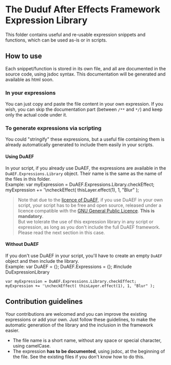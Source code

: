 # The Duduf After Effects Framework Expression Library

This folder contains useful and re-usable expression snippets and functions, which can be used as-is or in scripts.

## How to use

Each snippet/function is stored in its own file, and all are documented in the source code, using jsdoc syntax. This documentation will be generated and available as html soon.

### In your expressions

You can just copy and paste the file content in your own expression. If you wish, you can skip the documentation part (between `/**` and `*/`) and keep only the actual code under it.

### To generate expressions via scripting

You could "stringify" these expressions, but a useful file containing them is already automatically generated to include them easily in your scripts.

#### Using DuAEF

In your script, if you already use DuAEF, the expressions are available in the `DuAEF.Expressions.Library` object. Their name is the same as the name of the files in this folder.  
Example:
    var myExpression = DuAEF.Expressions.Library.checkEffect;
    myExpression += '\ncheckEffect( thisLayer.effect(1), 1, "Blur" );

> Note that due to the [licence of DuAEF](https://github.com/Rainbox-dev/DuAEF/blob/master/LICENSE.md), if you use DuAEF in your own script, your script has to be free and open source, released under a licence compatible with the [GNU General Public Licence](https://github.com/Rainbox-dev/DuAEF/blob/master/LICENSE.md). **This is mandatory**.  
But we tolerate the use of this expression library in any script or expression, as long as you don't include the full DuAEF framework. Please read the next section in this case.

#### Without DuAEF

If you don't use DuAEF in your script, you'll have to create an empty `DuAEF` object and then include the library.  
Example:
    var DuAEF = {};
    DuAEF.Expressions = {};
    #include DuExpressionLibrary

    var myExpression = DuAEF.Expressions.Library.checkEffect;
    myExpression += '\ncheckEffect( thisLayer.effect(1), 1, "Blur" );

## Contribution guidelines

Your contributions are welcomed and you can improve the existing expressions or add your own. Just follow these guidelines, to make the automatic generation of the library and the inclusion in the framework easier.

- The file name is a short name, without any space or special character, using camelCase.
- The expression **has to be documented**, using jsdoc, at the beginning of the file. See the existing files if you don't know how to do this.
